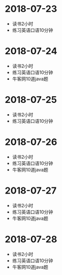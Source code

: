 # 2018-07-23
* 读书2小时
* 练习英语口语10分钟

# 2018-07-24
* 读书2小时
* 练习英语口语10分钟
* 牛客网10道java题

# 2018-07-25
* 读书2小时
* 练习英语口语10分钟

# 2018-07-26
* 读书2小时
* 练习英语口语10分钟
* 牛客网10道java题

# 2018-07-27
* 读书2小时
* 练习英语口语10分钟
* 牛客网10道java题

# 2018-07-28
* 读书2小时
* 练习英语口语10分钟
* 牛客网10道java题
